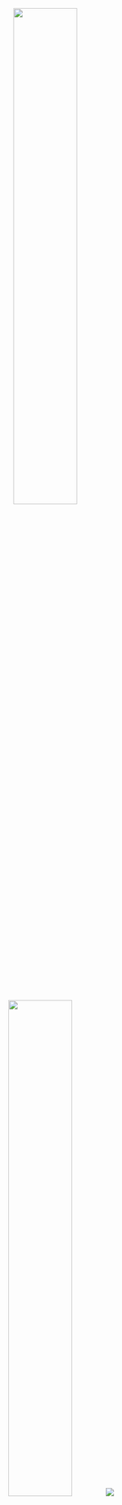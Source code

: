 <p align="center">
  
  <img height="50%" width="auto" src ="https://github-readme-stats.vercel.app/api?username=saintyusuf&theme=cobalt2&bg_color=00000000&show_icons=true&hide_border=true">
  
  <img height="50%" width="auto" src ="https://github-readme-stats.vercel.app/api/top-langs?username=saintyusuf&theme=cobalt2&bg_color=00000000&layout=compact&hide_border=true&langs_count=6">
  
  <img src ="https://github-readme-streak-stats.herokuapp.com/?user=saintyusuf&theme=cobalt2&bg_color=00000000&hide_border=true">
  
  <br>
  <br>
 
</p>
